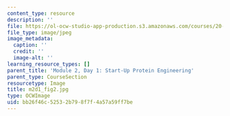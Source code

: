 ```yaml
---
content_type: resource
description: ''
file: https://ol-ocw-studio-app-production.s3.amazonaws.com/courses/20-109-laboratory-fundamentals-in-biological-engineering-spring-2010/bb26f46c52532b798f7f4a57a59ff7be_m2d1_fig2.jpg
file_type: image/jpeg
image_metadata:
  caption: ''
  credit: ''
  image-alt: ''
learning_resource_types: []
parent_title: 'Module 2, Day 1: Start-Up Protein Engineering'
parent_type: CourseSection
resourcetype: Image
title: m2d1_fig2.jpg
type: OCWImage
uid: bb26f46c-5253-2b79-8f7f-4a57a59ff7be
---
```

